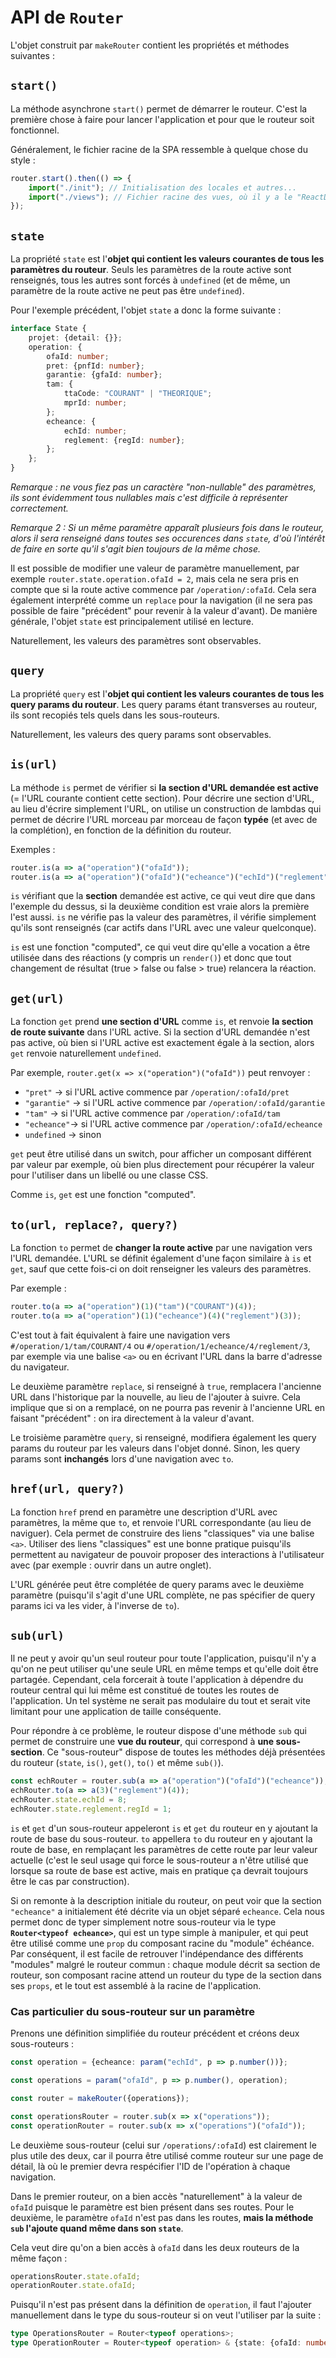 # API de `Router`

L'objet construit par `makeRouter` contient les propriétés et méthodes suivantes :

## `start()`

La méthode asynchrone `start()` permet de démarrer le routeur. C'est la première chose à faire pour lancer l'application et pour que le routeur soit fonctionnel.

Généralement, le fichier racine de la SPA ressemble à quelque chose du style :

```ts
router.start().then(() => {
    import("./init"); // Initialisation des locales et autres...
    import("./views"); // Fichier racine des vues, où il y a le "ReactDOM.render()" par exemple.
});
```

## `state`

La propriété `state` est l'**objet qui contient les valeurs courantes de tous les paramètres du routeur**. Seuls les paramètres de la route active sont renseignés, tous les autres sont forcés à `undefined` (et de même, un paramètre de la route active ne peut pas être `undefined`).

Pour l'exemple précédent, l'objet `state` a donc la forme suivante :

```ts
interface State {
    projet: {detail: {}};
    operation: {
        ofaId: number;
        pret: {pnfId: number};
        garantie: {gfaId: number};
        tam: {
            ttaCode: "COURANT" | "THEORIQUE";
            mprId: number;
        };
        echeance: {
            echId: number;
            reglement: {regId: number};
        };
    };
}
```

_Remarque : ne vous fiez pas un caractère "non-nullable" des paramètres, ils sont évidemment tous nullables mais c'est difficile à représenter correctement._

_Remarque 2 : Si un même paramètre apparaît plusieurs fois dans le routeur, alors il sera renseigné dans toutes ses occurences dans `state`, d'où l'intérêt de faire en sorte qu'il s'agit bien toujours de la même chose._

Il est possible de modifier une valeur de paramètre manuellement, par exemple `router.state.operation.ofaId = 2`, mais cela ne sera pris en compte que si la route active commence par `/operation/:ofaId`. Cela sera également interprété comme un `replace` pour la navigation (il ne sera pas possible de faire "précédent" pour revenir à la valeur d'avant). De manière générale, l'objet `state` est principalement utilisé en lecture.

Naturellement, les valeurs des paramètres sont observables.

## `query`

La propriété `query` est l'**objet qui contient les valeurs courantes de tous les query params du routeur**. Les query params étant transverses au routeur, ils sont recopiés tels quels dans les sous-routeurs.

Naturellement, les valeurs des query params sont observables.

## `is(url)`

La méthode `is` permet de vérifier si **la section d'URL demandée est active** (= l'URL courante contient cette section). Pour décrire une section d'URL, au lieu d'écrire simplement l'URL, on utilise un construction de lambdas qui permet de décrire l'URL morceau par morceau de façon **typée** (et avec de la complétion), en fonction de la définition du routeur.

Exemples :

```ts
router.is(a => a("operation")("ofaId"));
router.is(a => a("operation")("ofaId")("echeance")("echId")("reglement")("regId"));
```

`is` vérifiant que la **section** demandée est active, ce qui veut dire que dans l'exemple du dessus, si la deuxième condition est vraie alors la première l'est aussi. `is` ne vérifie pas la valeur des paramètres, il vérifie simplement qu'ils sont renseignés (car actifs dans l'URL avec une valeur quelconque).

`is` est une fonction "computed", ce qui veut dire qu'elle a vocation a être utilisée dans des réactions (y compris un `render()`) et donc que tout changement de résultat (true > false ou false > true) relancera la réaction.

## `get(url)`

La fonction `get` prend **une section d'URL** comme `is`, et renvoie **la section de route suivante** dans l'URL active. Si la section d'URL demandée n'est pas active, où bien si l'URL active est exactement égale à la section, alors `get` renvoie naturellement `undefined`.

Par exemple, `router.get(x => x("operation")("ofaId"))` peut renvoyer :

-   `"pret"` -> si l'URL active commence par `/operation/:ofaId/pret`
-   `"garantie"` -> si l'URL active commence par `/operation/:ofaId/garantie`
-   `"tam"` -> si l'URL active commence par `/operation/:ofaId/tam`
-   `"echeance"`-> si l'URL active commence par `/operation/:ofaId/echeance`
-   `undefined` -> sinon

`get` peut être utilisé dans un switch, pour afficher un composant différent par valeur par exemple, où bien plus directement pour récupérer la valeur pour l'utiliser dans un libellé ou une classe CSS.

Comme `is`, `get` est une fonction "computed".

## `to(url, replace?, query?)`

La fonction `to` permet de **changer la route active** par une navigation vers l'URL demandée. L'URL se définit également d'une façon similaire à `is` et `get`, sauf que cette fois-ci on doit renseigner les valeurs des paramètres.

Par exemple :

```ts
router.to(a => a("operation")(1)("tam")("COURANT")(4));
router.to(a => a("operation")(1)("echeance")(4)("reglement")(3));
```

C'est tout à fait équivalent à faire une navigation vers `#/operation/1/tam/COURANT/4` ou
`#/operation/1/echeance/4/reglement/3`, par exemple via une balise `<a>` ou en écrivant l'URL dans la barre d'adresse du navigateur.

Le deuxième paramètre `replace`, si renseigné à `true`, remplacera l'ancienne URL dans l'historique par la nouvelle, au lieu de l'ajouter à suivre. Cela implique que si on a remplacé, on ne pourra pas revenir à l'ancienne URL en faisant "précédent" : on ira directement à la valeur d'avant.

Le troisième paramètre `query`, si renseigné, modifiera également les query params du routeur par les valeurs dans l'objet donné. Sinon, les query params sont **inchangés** lors d'une navigation avec `to`.

## `href(url, query?)`

La fonction `href` prend en paramètre une description d'URL avec paramètres, la même que `to`, et renvoie l'URL correspondante (au lieu de naviguer). Cela permet de construire des liens "classiques" via une balise `<a>`. Utiliser des liens "classiques" est une bonne pratique puisqu'ils permettent au navigateur de pouvoir proposer des interactions à l'utilisateur avec (par exemple : ouvrir dans un autre onglet).

L'URL générée peut être complétée de query params avec le deuxième paramètre (puisqu'il s'agit d'une URL complète, ne pas spécifier de query params ici va les vider, à l'inverse de `to`).

## `sub(url)`

Il ne peut y avoir qu'un seul routeur pour toute l'application, puisqu'il n'y a qu'on ne peut utiliser qu'une seule URL en même temps et qu'elle doit être partagée. Cependant, cela forcerait à toute l'application à dépendre du routeur central qui lui même est constitué de toutes les routes de l'application. Un tel système ne serait pas modulaire du tout et serait vite limitant pour une application de taille conséquente.

Pour répondre à ce problème, le routeur dispose d'une méthode `sub` qui permet de construire une **vue du routeur**, qui correspond à **une sous-section**. Ce "sous-routeur" dispose de toutes les méthodes déjà présentées du routeur (`state`, `is()`, `get()`, `to()` et même `sub()`).

```ts
const echRouter = router.sub(a => a("operation")("ofaId")("echeance"));
echRouter.to(a => a(3)("reglement")(4));
echRouter.state.echId = 8;
echRouter.state.reglement.regId = 1;
```

`is` et `get` d'un sous-routeur appeleront `is` et `get` du routeur en y ajoutant la route de base du sous-routeur. `to` appellera `to` du routeur en y ajoutant la route de base, en remplaçant les paramètres de cette route par leur valeur actuelle (c'est le seul usage qui force le sous-routeur a n'être utilisé que lorsque sa route de base est active, mais en pratique ça devrait toujours être le cas par construction).

Si on remonte à la description initiale du routeur, on peut voir que la section `"echeance"` a initialement été décrite via un objet séparé `echeance`. Cela nous permet donc de typer simplement notre sous-routeur via le type **`Router<typeof echeance>`**, qui est un type simple à manipuler, et qui peut être utilisé comme une `prop` du composant racine du "module" échéance. Par conséquent, il est facile de retrouver l'indépendance des différents "modules" malgré le routeur commun : chaque module décrit sa section de routeur, son composant racine attend un routeur du type de la section dans ses `props`, et le tout est assemblé à la racine de l'application.

### Cas particulier du sous-routeur sur un paramètre

Prenons une définition simplifiée du routeur précédent et créons deux sous-routeurs :

```ts
const operation = {echeance: param("echId", p => p.number())};

const operations = param("ofaId", p => p.number(), operation);

const router = makeRouter({operations});

const operationsRouter = router.sub(x => x("operations"));
const operationRouter = router.sub(x => x("operations")("ofaId"));
```

Le deuxième sous-routeur (celui sur `/operations/:ofaId`) est clairement le plus utile des deux, car il pourra être utilisé comme routeur sur une page de détail, là où le premier devra respécifier l'ID de l'opération à chaque navigation.

Dans le premier routeur, on a bien accès "naturellement" à la valeur de `ofaId` puisque le paramètre est bien présent dans ses routes. Pour le deuxième, le paramètre `ofaId` n'est pas dans les routes, **mais la méthode `sub` l'ajoute quand même dans son `state`**.

Cela veut dire qu'on a bien accès à `ofaId` dans les deux routeurs de la même façon :

```ts
operationsRouter.state.ofaId;
operationRouter.state.ofaId;
```

Puisqu'il n'est pas présent dans la définition de `operation`, il faut l'ajouter manuellement dans le type du sous-routeur si on veut l'utiliser par la suite :

```ts
type OperationsRouter = Router<typeof operations>;
type OperationRouter = Router<typeof operation> & {state: {ofaId: number}};
```
